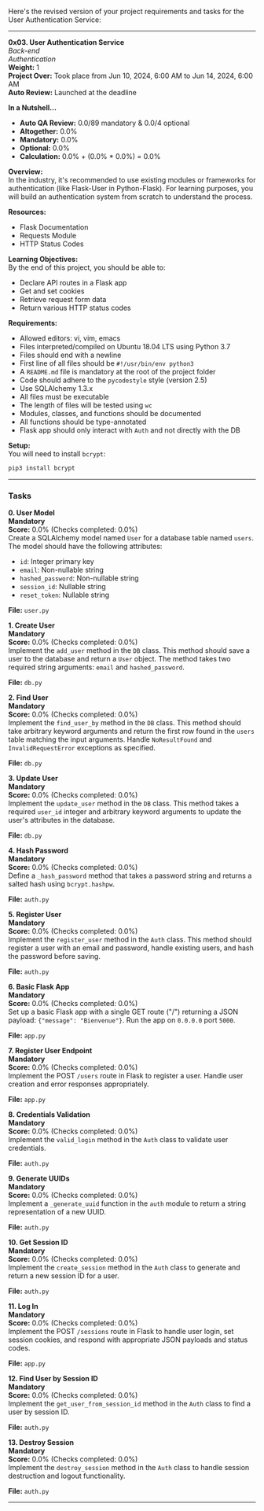 Here's the revised version of your project requirements and tasks for the User Authentication Service:

---

**0x03. User Authentication Service**  
*Back-end*  
*Authentication*  
**Weight:** 1  
**Project Over:** Took place from Jun 10, 2024, 6:00 AM to Jun 14, 2024, 6:00 AM  
**Auto Review:** Launched at the deadline  

**In a Nutshell…**  
- **Auto QA Review:** 0.0/89 mandatory & 0.0/4 optional  
- **Altogether:** 0.0%  
- **Mandatory:** 0.0%  
- **Optional:** 0.0%  
- **Calculation:** 0.0% + (0.0% * 0.0%) = 0.0%

**Overview:**  
In the industry, it's recommended to use existing modules or frameworks for authentication (like Flask-User in Python-Flask). For learning purposes, you will build an authentication system from scratch to understand the process.

**Resources:**  
- Flask Documentation
- Requests Module
- HTTP Status Codes

**Learning Objectives:**  
By the end of this project, you should be able to:
- Declare API routes in a Flask app
- Get and set cookies
- Retrieve request form data
- Return various HTTP status codes

**Requirements:**
- Allowed editors: vi, vim, emacs
- Files interpreted/compiled on Ubuntu 18.04 LTS using Python 3.7
- Files should end with a newline
- First line of all files should be `#!/usr/bin/env python3`
- A `README.md` file is mandatory at the root of the project folder
- Code should adhere to the `pycodestyle` style (version 2.5)
- Use SQLAlchemy 1.3.x
- All files must be executable
- The length of files will be tested using `wc`
- Modules, classes, and functions should be documented
- All functions should be type-annotated
- Flask app should only interact with `Auth` and not directly with the DB

**Setup:**  
You will need to install `bcrypt`:
```bash
pip3 install bcrypt
```

---

### Tasks

**0. User Model**  
**Mandatory**  
**Score:** 0.0% (Checks completed: 0.0%)  
Create a SQLAlchemy model named `User` for a database table named `users`. The model should have the following attributes:
- `id`: Integer primary key
- `email`: Non-nullable string
- `hashed_password`: Non-nullable string
- `session_id`: Nullable string
- `reset_token`: Nullable string

**File:** `user.py`

**1. Create User**  
**Mandatory**  
**Score:** 0.0% (Checks completed: 0.0%)  
Implement the `add_user` method in the `DB` class. This method should save a user to the database and return a `User` object. The method takes two required string arguments: `email` and `hashed_password`.

**File:** `db.py`

**2. Find User**  
**Mandatory**  
**Score:** 0.0% (Checks completed: 0.0%)  
Implement the `find_user_by` method in the `DB` class. This method should take arbitrary keyword arguments and return the first row found in the `users` table matching the input arguments. Handle `NoResultFound` and `InvalidRequestError` exceptions as specified.

**File:** `db.py`

**3. Update User**  
**Mandatory**  
**Score:** 0.0% (Checks completed: 0.0%)  
Implement the `update_user` method in the `DB` class. This method takes a required `user_id` integer and arbitrary keyword arguments to update the user's attributes in the database.

**File:** `db.py`

**4. Hash Password**  
**Mandatory**  
**Score:** 0.0% (Checks completed: 0.0%)  
Define a `_hash_password` method that takes a password string and returns a salted hash using `bcrypt.hashpw`.

**File:** `auth.py`

**5. Register User**  
**Mandatory**  
**Score:** 0.0% (Checks completed: 0.0%)  
Implement the `register_user` method in the `Auth` class. This method should register a user with an email and password, handle existing users, and hash the password before saving.

**File:** `auth.py`

**6. Basic Flask App**  
**Mandatory**  
**Score:** 0.0% (Checks completed: 0.0%)  
Set up a basic Flask app with a single GET route ("/") returning a JSON payload: `{"message": "Bienvenue"}`. Run the app on `0.0.0.0` port `5000`.

**File:** `app.py`

**7. Register User Endpoint**  
**Mandatory**  
**Score:** 0.0% (Checks completed: 0.0%)  
Implement the POST `/users` route in Flask to register a user. Handle user creation and error responses appropriately.

**File:** `app.py`

**8. Credentials Validation**  
**Mandatory**  
**Score:** 0.0% (Checks completed: 0.0%)  
Implement the `valid_login` method in the `Auth` class to validate user credentials.

**File:** `auth.py`

**9. Generate UUIDs**  
**Mandatory**  
**Score:** 0.0% (Checks completed: 0.0%)  
Implement a `_generate_uuid` function in the `auth` module to return a string representation of a new UUID.

**File:** `auth.py`

**10. Get Session ID**  
**Mandatory**  
**Score:** 0.0% (Checks completed: 0.0%)  
Implement the `create_session` method in the `Auth` class to generate and return a new session ID for a user.

**File:** `auth.py`

**11. Log In**  
**Mandatory**  
**Score:** 0.0% (Checks completed: 0.0%)  
Implement the POST `/sessions` route in Flask to handle user login, set session cookies, and respond with appropriate JSON payloads and status codes.

**File:** `app.py`

**12. Find User by Session ID**  
**Mandatory**  
**Score:** 0.0% (Checks completed: 0.0%)  
Implement the `get_user_from_session_id` method in the `Auth` class to find a user by session ID.

**File:** `auth.py`

**13. Destroy Session**  
**Mandatory**  
**Score:** 0.0% (Checks completed: 0.0%)  
Implement the `destroy_session` method in the `Auth` class to handle session destruction and logout functionality.

**File:** `auth.py`

---
